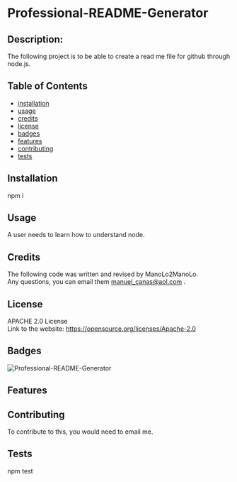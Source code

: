 # Professional-README-Generator

  ## Description:
  The following project is to be able to create a read me file for github through node.js.

  ## Table of Contents
  * [installation](#Installation)
  * [usage](#Usage)
  * [credits](#Credits)
  * [license](#License)
  * [badges](#Badges)
  * [features](#Features)
  * [contributing](#Contributing)
  * [tests](#Tests)

  ## Installation
  npm i

  ## Usage
  A user needs to learn how to understand node.

  ## Credits
  The following code was written and revised by ManoLo2ManoLo. <br />
  Any questions, you can email them manuel_canas@aol.com .

  ## License
  APACHE 2.0 License <br />
  Link to the website: https://opensource.org/licenses/Apache-2.0

  ## Badges
  ![Professional-README-Generator](https://img.shields.io/badge/license-APACHE%202.0-blue)

  ## Features

  ## Contributing
  To contribute to this, you would need to email me.

  ## Tests
  npm test

